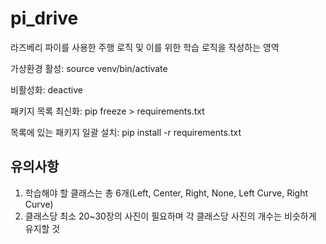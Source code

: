 # pi_drive
라즈베리 파이를 사용한 주행 로직 및 이를 위한 학습 로직을 작성하는 영역

가상환경 활성: source venv/bin/activate

비활성화: deactive

패키지 목록 최신화: pip freeze > requirements.txt

목록에 있는 패키지 일괄 설치: pip install -r requirements.txt

## 유의사항

1. 학습해야 할 클래스는 총 6개(Left, Center, Right, None, Left Curve, Right Curve)
2. 클래스당 최소 20~30장의 사진이 필요하며 각 클래스당 사진의 개수는 비슷하게 유지할 것
